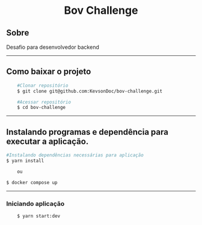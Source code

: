 <h1 style="text-align: center;">Bov Challenge</h1>

## Sobre
<p style="text-align: justify;" >Desafio para desenvolvedor backend
</p>

---

## Como baixar o projeto
```bash
    #Clonar repositório
    $ git clone git@github.com:KevsonDoc/bov-challenge.git

    #Acessar repositório
    $ cd bov-challenge
```
---
## Instalando programas e dependência para executar a aplicação.
```bash
#Instalando dependências necessárias para aplicação
$ yarn install

    ou 

$ docker compose up
```

---

### Iniciando aplicação

```bash
    $ yarn start:dev
```